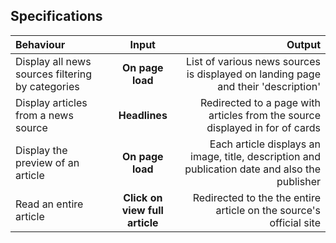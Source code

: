 ## Specifications
| Behaviour | Input | Output |
| :---------------- | :---------------: | ------------------: |
| Display all news sources filtering by categories | **On page load** | List of various news sources is displayed on landing page and their 'description' |
| Display articles from a news source | **Headlines** | Redirected to a page with articles from the source displayed in for of cards |
| Display the preview of an article | **On page load** | Each article displays an image, title, description and publication date and also the publisher |
| Read an entire article | **Click on view full article** | Redirected to the the entire article on the source's official site |
